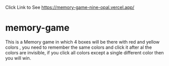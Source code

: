 Click Link to See
https://memory-game-nine-opal.vercel.app/
# memory-game
This is a Memory game in which 4 boxes will be there with red and yellow colors , you need to remember the same colors and click it after al the colors are invisible, if you click all colors except a single different color then you will win. 
